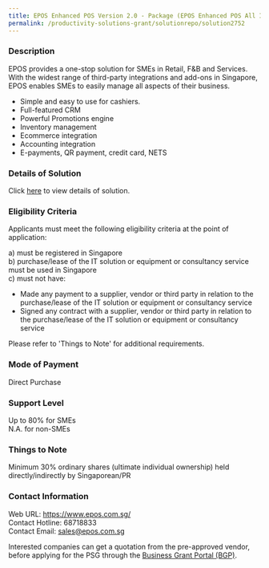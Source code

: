 ```yaml
---
title: EPOS Enhanced POS Version 2.0 - Package (EPOS Enhanced POS All In 1)
permalink: /productivity-solutions-grant/solutionrepo/solution2752
---
```


### Description

EPOS provides a one-stop solution for SMEs in Retail, F&B and Services. With the widest range of third-party integrations and add-ons in Singapore, EPOS enables SMEs to easily manage all aspects of their business. 
- Simple and easy to use for cashiers. 
- Full-featured CRM
- Powerful Promotions engine
- Inventory management
- Ecommerce integration 
- Accounting integration 
- E-payments, QR payment, credit card, NETS

### Details of Solution

Click <a href='https://www.gobusiness.gov.sg/images/psg/Desensitised_EPOS_Annex_3_28_Apr_2022_Part_1.pdf' target='_blank' rel='noopener'>here</a> to view details of solution.

### Eligibility Criteria

Applicants must meet the following eligibility criteria at the point of application:

a) must be registered in Singapore <br>
b) purchase/lease of the IT solution or equipment or consultancy service must be used in Singapore <br>
c) must not have:
- Made any payment to a supplier, vendor or third party in relation to the purchase/lease of the IT solution or equipment or consultancy service
- Signed any contract with a supplier, vendor or third party in relation to the purchase/lease of the IT solution or equipment or consultancy service

Please refer to 'Things to Note' for additional requirements.

### Mode of Payment
Direct Purchase

### Support Level
Up to 80% for SMEs <br>
N.A. for non-SMEs

### Things to Note
Minimum 30% ordinary shares (ultimate individual ownership) held directly/indirectly by Singaporean/PR

### Contact Information
Web URL: https://www.epos.com.sg/ <br>Contact Hotline: 68718833 <br>Contact Email: sales@epos.com.sg <br>

Interested companies can get a quotation from the pre-approved vendor, before applying for the PSG through the <a target='_blank' rel='noopener' href='https://www.businessgrants.gov.sg/'>Business Grant Portal (BGP)</a>.
